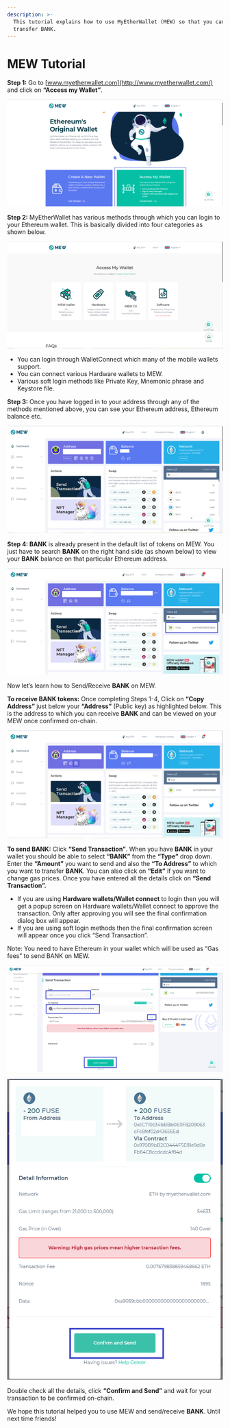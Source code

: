 ```yaml
---
description: >-
  This tutorial explains how to use MyEtherWallet (MEW) so that you can view and
  transfer BANK.
---
```


# MEW Tutorial

**Step 1:** Go to [www.myetherwallet.com](http://www.myetherwallet.com/) and click on **“Access my Wallet”**.

![](../.gitbook/assets/2%20%283%29.png)

**Step 2:** MyEtherWallet has various methods through which you can login to your Ethereum wallet. This is basically divided into four categories as shown below.

![](../.gitbook/assets/1%20%282%29.png)

* You can login through WalletConnect which many of the mobile wallets support.
* You can connect various Hardware wallets to MEW.
* Various soft login methods like Private Key, Mnemonic phrase and Keystore file.

**Step 3:** Once you have logged in to your address through any of the methods mentioned above, you can see your Ethereum address, Ethereum balance etc.

![](../.gitbook/assets/6%20%283%29.png)

**Step 4: BANK** is already present in the default list of tokens on MEW. You just have to search **BANK** on the right hand side \(as shown below\) to view your **BANK** balance on that particular Ethereum address.

![](../.gitbook/assets/7%20%282%29.png)

Now let’s learn how to Send/Receive **BANK** on MEW.

**To receive BANK tokens:** Once completing Steps 1-4, Click on **“Copy Address”** just below your **“Address”** \(Public key\) as highlighted below. This is the address to which you can receive **BANK** and can be viewed on your MEW once confirmed on-chain.

![](../.gitbook/assets/8.png)

**To send BANK:** Click **“Send Transaction”**. When you have **BANK** in your wallet you should be able to select **“BANK”** from the **“Type”** drop down. Enter the **“Amount”** you want to send and also the **“To Address”** to which you want to transfer **BANK**. You can also click on **“Edit”** if you want to change gas prices. Once you have entered all the details click on **“Send Transaction”.**

* If you are using **Hardware wallets/Wallet connect** to login then you will get a popup screen on Hardware wallets/Wallet connect to approve the transaction. Only after approving you will see the final confirmation dialog box will appear.
*  If you are using soft login methods then the final confirmation screen will appear once you click “Send Transaction”.

Note: You need to have Ethereum in your wallet which will be used as “Gas fees” to send BANK on MEW.

![](../.gitbook/assets/9%20%282%29.png)

![](../.gitbook/assets/10%20%281%29.png)

Double check all the details, click **“Confirm and Send”** and wait for your transaction to be confirmed on-chain.

We hope this tutorial helped you to use MEW and send/receive **BANK**. Until next time friends!


